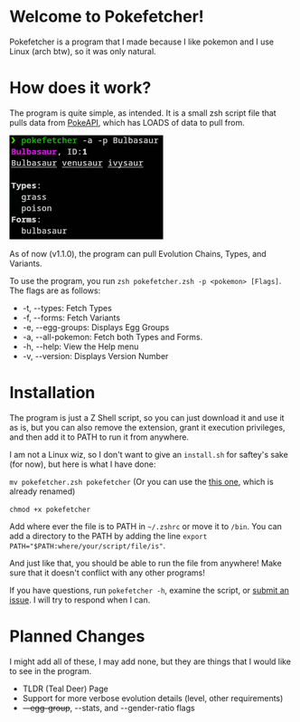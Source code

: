 # Welcome to Pokefetcher!
Pokefetcher is a program that I made because I like pokemon and I use Linux (arch btw), so it was only natural.

# How does it work?
The program is quite simple, as intended. It is a small zsh script file that pulls data from [PokeAPI](https://pokeapi.co), which has LOADS of data to pull from. 

![Example of Pokefetcher in Action](img/Example_v1.0.0.png)

As of now (v1.1.0), the program can pull Evolution Chains, Types, and Variants. 

To use the program, you run `zsh pokefetcher.zsh -p <pokemon> [Flags]`. The flags are as follows:

- -t, --types: Fetch Types
- -f, --forms: Fetch Variants
- -e, --egg-groups: Displays Egg Groups
- -a, --all-pokemon: Fetch both Types and Forms.
- -h, --help: View the Help menu
- -v, --version: Displays Version Number

# Installation
The program is just a Z Shell script, so you can just download it and use it as is, but you can also remove the extension, grant it execution privileges, and then add it to PATH to run it from anywhere. 

I am not a Linux wiz, so I don't want to give an `install.sh` for saftey's sake (for now), but here is what I have done:

`mv pokefetcher.zsh pokefetcher` (Or you can use the [this one](pokefetcher), which is already renamed)

`chmod +x pokefetcher`

Add where ever the file is to PATH in `~/.zshrc` or move it to `/bin`. You can add a directory to the PATH by adding  the line `export PATH="$PATH:where/your/script/file/is"`.

And just like that, you should be able to run the file from anywhere! Make sure that it doesn't conflict with any other programs!


If you have questions, run `pokefetcher -h`, examine the script, or [submit an issue](https://github.com/EasyOnHard/pokefetcher/issues/new). I will try to respond when I can.

# Planned Changes
I might add all of these, I may add none, but they are things that I would like to see in the program.

- TLDR (Teal Deer) Page
- Support for more verbose evolution details (level, other requirements)
- ~~--egg-group~~, --stats, and --gender-ratio flags